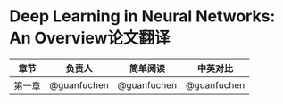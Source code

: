 # Deep Learning in Neural Networks: An Overview论文翻译

| 章节 | 负责人 | 简单阅读 | 中英对比 |
| ------------ | ------------ | ------------ | ------------ |
| 第一章 | @guanfuchen | @guanfuchen | @guanfuchen |
